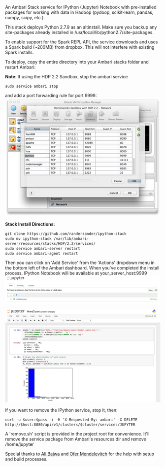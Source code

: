 An Ambari Stack service for IPython (Jupyter) Notebook with pre-installed packages for working with data in Hadoop (pydoop, scikit-learn, pandas, numpy, scipy, etc.).

This stack deploys Python 2.7.9 as an altinstall. Make sure you backup any site-packages already installed in /usr/local/lib/python2.7/site-packages.

To enable support for the Spark REPL API, the service downloads and uses a Spark build (~200MB) from dropbox. This will not interfere with existing Spark installs.

To deploy, copy the entire directory into your Ambari stacks folder and restart Ambari:

**Note**: If using the HDP 2.2 Sandbox, stop the ambari service
```
sudo service ambari stop
```
and add a port forwarding rule for port 9999:
![Virtualbox Port Forwarding](screenshots/virtualbox.png)

**Stack Install Directions:**
```
git clone https://github.com/randerzander/ipython-stack
sudo mv ipython-stack /var/lib/ambari-server/resources/stacks/HDP/2.2/services/
sudo service ambari-server restart
sudo service ambari-agent restart
```

Then you can click on 'Add Service' from the 'Actions' dropdown menu in the bottom left of the Ambari dashboard. When you've completed the install process, IPython Notebook will be available at your_server_host:9999
![IPython Notebook Web UI](screenshots/jupyter.png)

![IPython Notebook Example](screenshots/wordCount.png)

If you want to remove the IPython service, stop it, then:
```
curl -u $user:$pass -i -H 'X-Requested-By: ambari' -X DELETE http://$host:8080/api/v1/clusters/$cluster/services/JUPYTER
```
A 'remove.sh' script is provided in the project root for convenience. It'll remove the service package from Ambari's resources dir and remove /home/jupyter

Special thanks to [Ali Bajwa](https://github.com/abajwa-hw) and [Ofer Mendelevitch](https://github.com/ofermend) for the help with setup and build processes.
